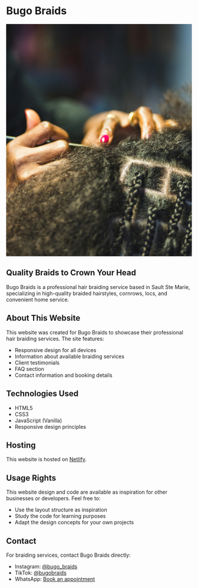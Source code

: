 # Bugo Braids

![Bugo Braids](hair%201.jpg)

## Quality Braids to Crown Your Head

Bugo Braids is a professional hair braiding service based in Sault Ste Marie, specializing in high-quality braided hairstyles, cornrows, locs, and convenient home service.

## About This Website

This website was created for Bugo Braids to showcase their professional hair braiding services. The site features:

- Responsive design for all devices
- Information about available braiding services
- Client testimonials
- FAQ section
- Contact information and booking details

## Technologies Used

- HTML5
- CSS3
- JavaScript (Vanilla)
- Responsive design principles

## Hosting

This website is hosted on [Netlify](https://netlify.com).

## Usage Rights

This website design and code are available as inspiration for other businesses or developers. Feel free to:

- Use the layout structure as inspiration
- Study the code for learning purposes
- Adapt the design concepts for your own projects

## Contact

For braiding services, contact Bugo Braids directly:
- Instagram: [@bugo_braids](https://www.instagram.com/bugo_braids)
- TikTok: [@bugobraids](https://www.tiktok.com/@bugobraids)
- WhatsApp: [Book an appointment](https://wa.me/message/ZYKJLQGPHPA5A1?src=qr)